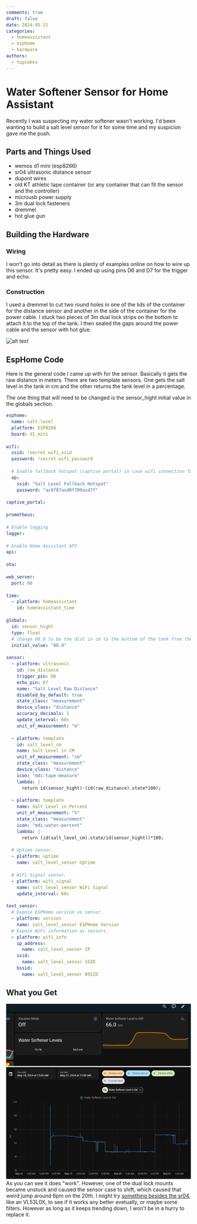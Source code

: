 ```yaml
---
comments: true
draft: false
date: 2024-05-21
categories:
  - homeassistant
  - esphome
  - hardware
authors:
  - tupcakes
---
```



# Water Softener Sensor for Home Assistant
Recently I was suspecting my water softener wasn't working. I'd been wanting to build a salt level sensor for it for some time and my suspicion gave me the push.

## Parts and Things Used
 - wemos d1 mini (esp8266)
 - sr04 ultrasonic distance sensor
 - dupont wires
 - old KT athletic tape container (or any container that can fit the sensor and the controller)
 - microusb power supply
 - 3m dual lock fasteners
 - dremmel
 - hot glue gun

<!-- more -->

## Building the Hardware
### Wiring
I won't go into detail as there is plenty of examples online on how to wire up this sensor. It's pretty easy. I ended up using pins D6 and D7 for the trigger and echo.

### Construction
I used a dremmel to cut two round holes in one of the lids of the container for the distance sensor and another in the side of the container for the power cable. I stuck two pieces of 3m dual lock strips on the bottom to attach it to the top of the tank. I then sealed the gaps around the power cable and the sensor with hot glue.

![alt text](assets/2024-05-21-salt-sensor-2.png)

## EspHome Code
Here is the general code I came up with for the sensor. Basically it gets the raw distance in meters. There are two template sensors. One gets the salt level in the tank in cm and the other returns the tank level in a percentage.

The one thing that will need to be changed is the sensor_hight initial value in the globals section.

```yaml
esphome:
  name: salt-level
  platform: ESP8266
  board: d1_mini

wifi:
  ssid: !secret wifi_ssid
  password: !secret wifi_password

  # Enable fallback hotspot (captive portal) in case wifi connection fails
  ap:
    ssid: "Salt Level Fallback Hotspot"
    password: "as9f87asd0f709asd7f"

captive_portal:

prometheus:

# Enable logging
logger:

# Enable Home Assistant API
api:

ota:

web_server:
  port: 80

time:
  - platform: homeassistant
    id: homeassistant_time

globals:
  id: sensor_hight
  type: float
  # change 88.0 to be the dist in cm to the bottom of the tank from the mounting point of the sensor
  initial_value: "88.0"

sensor:
  - platform: ultrasonic
    id: raw_distance
    trigger_pin: D6
    echo_pin: D7
    name: "Salt Level Raw Distance"
    disabled_by_default: true
    state_class: "measurement"
    device_class: "distance"
    accuracy_decimals: 1
    update_interval: 60s
    unit_of_measurement: "m"

  - platform: template
    id: salt_level_cm
    name: Salt Level in CM
    unit_of_measurement: "cm"
    state_class: "measurement"
    device_class: "distance"
    icon: "mdi:tape-measure"
    lambda: |-
      return id(sensor_hight)-(id(raw_distance).state*100);

  - platform: template
    name: Salt Level in Percent
    unit_of_measurement: "%"
    state_class: "measurement"
    icon: "mdi:water-percent"
    lambda: |-
      return (id(salt_level_cm).state/id(sensor_hight))*100;

  # Uptime sensor.
  - platform: uptime
    name: salt_level_sensor Uptime

  # WiFi Signal sensor.
  - platform: wifi_signal
    name: salt_level_sensor WiFi Signal
    update_interval: 60s

text_sensor:
  # Expose ESPHome version as sensor.
  - platform: version
    name: salt_level_sensor ESPHome Version
  # Expose WiFi information as sensors.
  - platform: wifi_info
    ip_address:
      name: salt_level_sensor IP
    ssid:
      name: salt_level_sensor SSID
    bssid:
      name: salt_level_sensor BSSID
```

## What you Get
![alt text](assets/2024-05-21-salt-sensor.png)
![alt text](assets/2024-05-21-salt-sensor-1.png)
As you can see it does "work". However, one of the dual lock mounts became unstuck and caused the sensor case to shift, which caused that weird jump around 6pm on the 20th. I might try [something besides the sr04](https://esphome.io/#distance), like an VL53L0X, to see if it works any better evetually, or maybe some filters. However as long as it keeps trending down, I won't be in a hurry to replace it.
